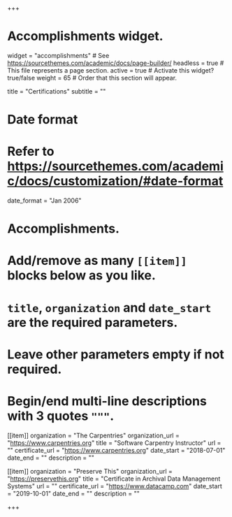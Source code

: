 +++
# Accomplishments widget.
widget = "accomplishments"  # See https://sourcethemes.com/academic/docs/page-builder/
headless = true  # This file represents a page section.
active = true  # Activate this widget? true/false
weight = 65  # Order that this section will appear.

title = "Certifications"
subtitle = ""

# Date format
#   Refer to https://sourcethemes.com/academic/docs/customization/#date-format
date_format = "Jan 2006"

# Accomplishments.
#   Add/remove as many `[[item]]` blocks below as you like.
#   `title`, `organization` and `date_start` are the required parameters.
#   Leave other parameters empty if not required.
#   Begin/end multi-line descriptions with 3 quotes `"""`.

[[item]]
  organization = "The Carpentries"
  organization_url = "https://www.carpentries.org"
  title = "Software Carpentry Instructor"
  url = ""
  certificate_url = "https://www.carpentries.org"
  date_start = "2018-07-01"
  date_end = ""
  description = ""

[[item]]
  organization = "Preserve This"
  organization_url = "https://preservethis.org"
  title = "Certificate in Archival Data Management Systems"
  url = ""
  certificate_url = "https://www.datacamp.com"
  date_start = "2019-10-01"
  date_end = ""
  description = ""

+++
